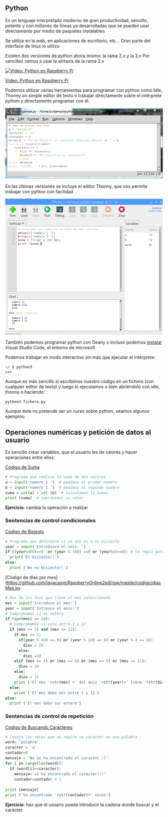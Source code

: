## Python

Es un lenguaje interpretado moderno de gran productividad, sencillo, potente y con millones de líneas ya desarrolladas que se pueden usar directamente por medio de paquetes instalables

Se utiliza en la web, en aplicaciones de escritorio, etc... Gran parte del interface de linux lo utiliza

Existen dos versiones de python ahora mismo: la rama 2.x y la 3.x
Por sencillez vamos a usar la sintaxis de la rama 2.x

[![Video: Python en Raspberry Pi](https://img.youtube.com/vi/Yy2oad1Xnoo/0.jpg)](https://youtu.be/Yy2oad1Xnoo)


[Video: Python en Raspberry Pi](https://youtu.be/Yy2oad1Xnoo)

Podemos utilizar varias herramientas para programar con python como Idle, Thonny un simple editor de texto o trabajar directamente sobre el intérprete python y directamente programar con él.

![Herramienta idle](./images/idle.png)

En las últimas versiones se incluye el editor Thonny, que nos permite trabajar con pyhton con facilidad

![Editor Thonny](./images/Thonny.png)

También podemos programar python con Geany o incluso podemos [instalar](https://pimylifeup.com/raspberry-pi-visual-studio-code/) Visual Studio Code, el entorno de microsoft.

Podemos trabajar en modo interactivo sin más que ejecutar el intérprete:

```
~/ $ python3
>>>

```

Aunque es más sencillo si escribimos nuestro código en un fichero (con cualquier editor de texto) y luego lo ejecutamos o bien abriéndolo con idle, thonny o haciendo:

```
python3 fichero.py
```



Aunque éste no pretende ser un curso sobre python, veamos algunos ejemplos:

## Operaciones numéricas y petición de datos al usuario

Es sencillo crear variables, que el usuario les de valores y hacer operaciones entre ellos:

[Código de Suma](https://github.com/javacasm/RaspberryOnline2ed/raw/master/codigo/suma.py)

```python
# Programa que realiza la suma de dos valores
a = input('numero 1 ')  # pedimos el primer numero
b = input('numero 2 ')  # pedimos el segundo numero
suma = int(a) + int (b)  # calculamos la sumas
print (suma)  # imprimimos su valor
```

**Ejercicio**: cambia la operación a realizar

### Sentencias de control condicionales

[Código de Bisiesto](https://github.com/javacasm/RaspberryOnline2ed/raw/master/codigo/bisiesto.py)

```python
# Programa que determina si un año es o no bisiesto
year = input('Introduzca el anio: ')
if ((year%400)==0  or (year % 100) ==0 or (year%4)==0): # la regla para saber si es bisiesto
  print('Es bisiesto!!')
else:
  print ('No es bisiesto!!')
```

[Código de días por mes](https://github.com/javacasm/RaspberryOnline2ed/raw/master/codigo/diasMes.py

```python
# Nos da los dias que tiene el mes seleccionado
mes = input('Introduce el mes:')
year = input('Introuce el anio:')
# Comprobamos si es entero
if type(mes) == int:
  # Comprobamos si esta entre 1 y 12
  if (mes >= 1) and (mes <= 12):
    if mes == 2:
      if(year % 400 == 0) or (year % 100 == 0) or (year % 4 == 0):
        dias = 29
      else:
        dias =28
    elif (mes == 4) or (mes == 6) or (mes == 9) or (mes == 11):
      dias = 30
    else:
      dias = 31
    print ('El mes '+str(mes) +' del anio '+str(year)+' tiene '+str(dias)+ ' dias')
  else:
    print ('El mes debe ser entre 1 y 12')
else:
  print ('El mes debe ser entero')
```

### Sentencias de control de repetición

[Código de Buscando Caracteres](https://raw.githubusercontent.com/javacasm/RaspberryOnline2ed/master/codigo/buscaCaracter.py)

```python
# Cuenta las veces que se repite un caracter en una palabra
word= 'palabra' 
caracter = 'a' 
contador=0
mensaje = 'No se ha encontrado el caracter :('
for i in range(len(word)):
  if (word[i]==caracter):
    mensaje='se ha encontrado el caracter!!!'
    contador=contador + 1

print (mensaje)
print ('Se encontrado '+str(contador)+' veces')
```

**Ejercicio**: haz que el usuario pueda introducir la cadena donde buscar y el carácter

